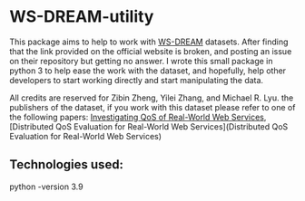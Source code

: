 # WS-DREAM-utility
This package aims to help to work with  [WS-DREAM](http://wsdream.github.io/) datasets. After finding that the link provided on the official website is broken, and posting an issue on their repository but getting no answer. I wrote this small package in python 3 to help ease the work with the dataset, and hopefully, help other developers to start working directly and start manipulating the data. 

All credits are reserved for Zibin Zheng, Yilei Zhang, and Michael R. Lyu. the publishers of the dataset, if you work with this dataset please refer to one of the following papers: 
[Investigating QoS of Real-World Web Services](https://www.researchgate.net/publication/260520057_Investigating_QoS_of_Real-World_Web_Services),
[Distributed QoS Evaluation for Real-World Web Services](Distributed QoS Evaluation for Real-World Web Services)

## Technologies used: 
python -version 3.9
